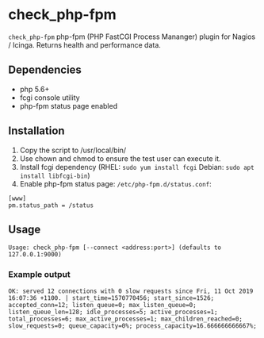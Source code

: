 # check_php-fpm
`check_php-fpm` php-fpm (PHP FastCGI Process Mananger) plugin for Nagios / Icinga. Returns health and performance data.

## Dependencies
* php 5.6+
* fcgi console utility
* php-fpm status page enabled

## Installation
1. Copy the script to /usr/local/bin/
1. Use chown and chmod to ensure the test user can execute it.
1. Install fcgi dependency (RHEL: `sudo yum install fcgi` Debian: `sudo apt install libfcgi-bin`)
1. Enable php-fpm status page: `/etc/php-fpm.d/status.conf`:
```
[www]
pm.status_path = /status
```

## Usage
```
Usage: check_php-fpm [--connect <address:port>]	(defaults to 127.0.0.1:9000)
```

### Example output
```
OK: served 12 connections with 0 slow requests since Fri, 11 Oct 2019 16:07:36 +1100. | start_time=1570770456; start_since=1526; accepted_conn=12; listen_queue=0; max_listen_queue=0; listen_queue_len=128; idle_processes=5; active_processes=1; total_processes=6; max_active_processes=1; max_children_reached=0; slow_requests=0; queue_capacity=0%; process_capacity=16.666666666667%; 
```
